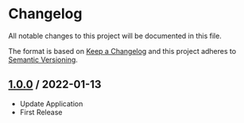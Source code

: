 # Changelog
All notable changes to this project will be documented in this file.

The format is based on [Keep a Changelog](http://keepachangelog.com/en/1.0.0/)
and this project adheres to [Semantic Versioning](http://semver.org/spec/v2.0.0.html).

## [1.0.0] / 2022-01-13
- Update Application
- First Release

[vNext]: ../../compare/1.0.0...HEAD
[1.0.1]: ../../1.0.0...1.0.1
[1.0.0]: ../../1.0.0